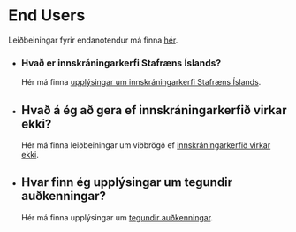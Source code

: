 # End Users

Leiðbeiningar fyrir endanotendur má finna
[hér](#leiðbeiningar-fyrir-endanotendur).

- ### Hvað er innskráningarkerfi Stafræns Íslands?

  Hér má finna [upplýsingar um innskráningarkerfi Stafræns Íslands](#upplýsingar-um-innskráningarkerfi-stafræns-íslands).

- ## Hvað á ég að gera ef innskráningarkerfið virkar ekki?

  Hér má finna leiðbeiningar um viðbrögð ef [innskráningarkerfið virkar ekki](#innskráningarkerfi-virkar-ekki).

- ## Hvar finn ég upplýsingar um tegundir auðkenningar?
  Hér má finna upplýsingar um [tegundir auðkenningar](#tegundir-auðkenningar).
